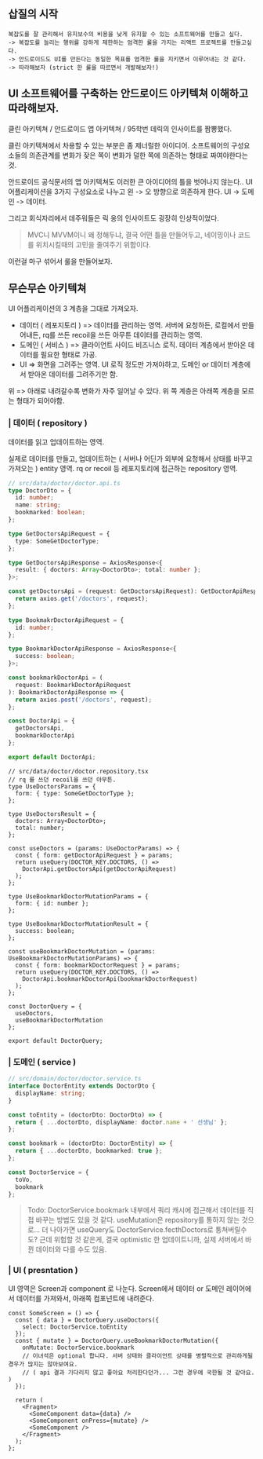 ## 삽질의 시작

```
복잡도를 잘 관리해서 유지보수의 비용을 낮게 유지할 수 있는 소프트웨어를 만들고 싶다.
-> 복잡도를 늘리는 행위를 강하게 제한하는 엄격한 룰을 가지는 리액트 프로젝트를 만들고싶다.
-> 안드로이드도 UI를 만든다는 동일한 목표를 엄격한 룰을 지키면서 이루어내는 것 같다.
-> 따라해보자 (strict 한 룰을 따르면서 개발해보자!)
```

## UI 소프트웨어를 구축하는 안드로이드 아키텍쳐 이해하고 따라해보자.

클린 아키텍쳐 / 안드로이드 앱 아키텍쳐 / 95학번 데릭의 인사이트를 짬뽕했다.

클린 아키텍쳐에서 차용할 수 있는 부분은 좀 제너럴한 아이디어.
소프트웨어의 구성요소들의 의존관계를 변화가 잦은 쪽이 변화가 덜한 쪽에 의존하는 형태로 짜여야한다는 것.

안드로이드 공식문서의 앱 아키텍쳐도 이러한 큰 아이디어의 틀을 벗어나지 않는다..
UI 어플리케이션을 3가지 구성요소로 나누고 왼 -> 오 방향으로 의존하게 한다. UI -> 도메인 -> 데이터.

그리고 회식자리에서 데주워들은 릭 옹의 인사이트도 굉장히 인상적이었다.

> MVC니 MVVM이니 왜 정해두냐, 결국 어떤 틀을 만들어두고, 네이밍이나 코드를 위치시킬때의 고민을 줄여주기 위함이다.

이런걸 마구 섞어서 룰을 만들어보자.

## 무슨무슨 아키텍쳐

UI 어플리케이션의 3 계층을 그대로 가져오자.

- 데이터 ( 레포지토리 )
  => 데이터를 관리하는 영역. 서버에 요청하든, 로컬에서 만들어내든, rq를 쓰든 recoil을 쓰든 아무튼 데이터를 관리하는 영역.
- 도메인 ( 서비스 )
  => 클라이언트 사이드 비즈니스 로직. 데이터 계층에서 받아온 데이터를 필요한 형태로 가공.
- UI
  => 화면을 그려주는 영역. UI 로직 정도만 가져야하고, 도메인 or 데이터 계층에서 받아온 데이터를 그려주기만 함.

위 => 아래로 내려갈수록 변화가 자주 일어날 수 있다. 위 쪽 계층은 아래쪽 계층을 모르는 형태가 되어야함.

### | 데이터 ( repository )

데이터를 읽고 업데이트하는 영역.

실제로 데이터를 만들고, 업데이트하는 ( 서버나 어딘가 외부에 요청해서 상태를 바꾸고 가져오는 ) entity 영역.
rq or recoil 등 레포지토리에 접근하는 repository 영역.

```ts
// src/data/doctor/doctor.api.ts
type DoctorDto = {
  id: number;
  name: string;
  bookmarked: boolean;
};

type GetDoctorsApiRequest = {
  type: SomeGetDoctorType;
};

type GetDoctorsApiResponse = AxiosResponse<{
  result: { doctors: Array<DoctorDto>; total: number };
}>;

const getDoctorsApi = (request: GetDoctorsApiRequest): GetDoctorApiResponse => {
  return axios.get('/doctors', request);
};

type BookmakrDoctorApiRequest = {
  id: number;
};

type BookmarkDoctorApiResponse = AxiosResponse<{
  success: boolean;
}>;

const bookmarkDoctorApi = (
  request: BookmarkDoctorApiRequest
): BookmarkDoctorApiResponse => {
  return axios.post('/doctors', request);
};

const DoctorApi = {
  getDoctorsApi,
  bookmarkDoctorApi
};

export default DoctorApi;
```

```tsx
// src/data/doctor/doctor.repository.tsx
// rq 를 쓰던 recoil을 쓰던 아무튼.
type UseDoctorsParams = {
  form: { type: SomeGetDoctorType };
};

type UseDoctorsResult = {
  doctors: Array<DoctorDto>;
  total: number;
};

const useDoctors = (params: UseDoctorParams) => {
  const { form: getDoctorApiRequest } = params;
  return useQuery(DOCTOR_KEY.DOCTORS, () =>
    DoctorApi.getDoctorsApi(getDoctorApiRequest)
  );
};

type UseBookmarkDoctorMutationParams = {
  form: { id: number };
};

type UseBookmarkDoctorMutationResult = {
  success: boolean;
};

const useBookmarkDoctorMutation = (params: UseBookmarkDoctorMutationParams) => {
  const { form: bookmarkDoctorRequest } = params;
  return useQuery(DOCTOR_KEY.DOCTORS, () =>
    DoctorApi.bookmarkDoctorApi(bookmarkDoctorRequest)
  );
};

const DoctorQuery = {
  useDoctors,
  useBookmarkDoctorMutation
};

export default DoctorQuery;
```

### | 도메인 ( service )

```ts
// src/domain/doctor/doctor.service.ts
interface DoctorEntity extends DoctorDto {
  displayName: string;
}

const toEntity = (doctorDto: DoctorDto) => {
  return { ...doctorDto, displayName: doctor.name + ' 선생님' };
};

const bookmark = (doctorDto: DoctorEntity) => {
  return { ...doctorDto, bookmarked: true };
};

const DoctorService = {
  toVo,
  bookmark
};
```

> Todo: DoctorService.bookmark 내부에서 쿼리 캐시에 접근해서 데이터를 직접 바꾸는 방법도 있을 것 같다. useMutation은 repository를 통하지 않는 것으로...
> 더 나아가면 useQuery도 DoctorService.fecthDoctors로 퉁쳐버릴수도? 근데 위험할 것 같은게, 결국 optimistic 한 업데이트니까, 실제 서버에서 바뀐 데이터와 다를 수도 있음.

### | UI ( presntation )

UI 영역은 Screen과 component 로 나눈다. Screen에서 데이터 or 도메인 레이어에서 데이터를 가져와서, 아래쪽 컴포넌트에 내려준다.

```tsx
const SomeScreen = () => {
  const { data } = DoctorQuery.useDoctors({
    select: DoctorService.toEntity
  });
  const { mutate } = DoctorQuery.useBookmarkDoctorMutation({
    onMutate: DoctorService.bookmark
    // 이녀석은 optional 합니다. 서버 상태와 클라이언트 상태를 병렬적으로 관리하게될 경우가 많지는 않아보여요.
    // ( api 결과 기다리지 않고 좋아요 처리한다던가... 그런 경우에 국한될 것 같아요. )
  });

  return (
    <Fragment>
      <SomeComponent data={data} />
      <SomeComponent onPress={mutate} />
      <SomeComponent />
    </Fragment>
  );
};
```

<!-- ### ~~~UI 소프트웨어를 구축하는 안드로이드 아키텍쳐 이해하고 따라해보자.~~~

클린 아키텍쳐에서 차용할 수 있는 부분은 좀 제너럴한 아이디어.
소프트웨어의 구성요소들의 의존관계를 변화가 잦은 쪽이 변화가 덜한 쪽에 의존하는 형태로 구축하는 것.

안드로이드 공식문서의 앱 아키텍쳐도 이러한 큰 아이디어의 틀을 벗어나지 않는다.
앱을 3가지 구성요소로 나누고 위에서 아래의 방향으로 의존하게 한다.

- refs
  - [클린 아키텍쳐](https://blog.cleancoder.com/uncle-bob/2012/08/13/the-clean-architecture.html)
  - [안드로이드 앱 아키텍쳐](https://developer.android.com/topic/architecture?hl=ko)
  - [안드로이드 DI w MVVM](https://doitddo.tistory.com/94?category=855312) -->

<!-- ```bash
# src/
apis/ # 서버에 보내는 요청들. req body, response 타입 까지 관할.
respositories/ # 서버에서 받아온 데이터를 저장해두는 곳. rq? recoil
servicies/ # 파싱...? 클라이언트 사이드에 필요한 비즈니스 로직?
components/ # 헤드리스 컴포넌트 데이터 주입만 하면 되는 놈들.

```

페이지 레벨에서 데이터 주입해주기 vs 컴포넌트 레벨에서 데이터 가져와 사용하기

DI?

- 어떤 객체가 의존하는 다른 객체를, 외부에서 주입해주는 것.
- 이것으로 얻을 수 있는건...

## refs
- https://doitddo.tistory.com/128?category=855312
- image.png
 -->

```

```

